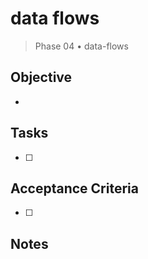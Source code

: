 # data flows

> Phase 04 • data-flows

## Objective
- 

## Tasks
- [ ] 

## Acceptance Criteria
- [ ] 

## Notes

